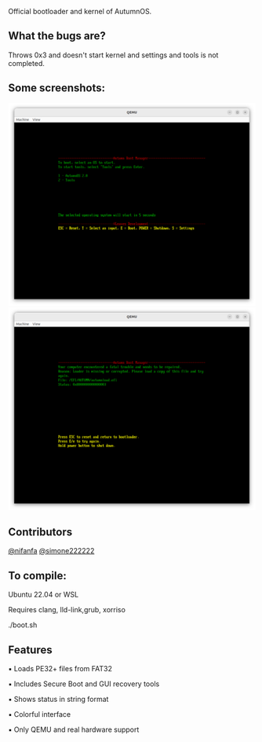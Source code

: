 Official bootloader and kernel of AutumnOS.
## What the bugs are?
 Throws 0x3 and doesn't start kernel and
          settings and tools is not completed.

## Some screenshots:
![Screenshots of Autumn Boot Manager :)](https://github.com/ataberk320/autumn-boot-manager/blob/main/Screenshots%20of%20Autumn%20Boot%20Manager%20/2025-08-01%2019-18-19.png)
![Screenshot2](https://github.com/ataberk320/autumn-boot-manager/blob/main/Screenshots%20of%20Autumn%20Boot%20Manager/2025-08-01%2019-32-09.png)

## Contributors
[@nifanfa](https://github.com/nifanfa) 
[@simone222222](https://github.com/simone222222)

## To compile:
Ubuntu 22.04 or WSL


Requires clang, lld-link,grub, xorriso
 
./boot.sh

## Features
▪︎ Loads PE32+ files from FAT32

▪︎ Includes Secure Boot and GUI recovery tools

▪︎ Shows status in string format

▪︎ Colorful interface

▪︎ Only QEMU and real hardware support


